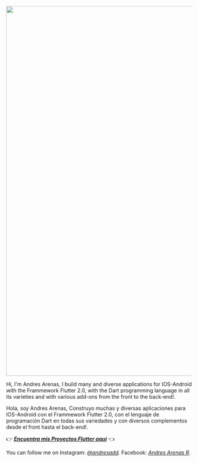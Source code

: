 <img src="https://scontent.feoh3-1.fna.fbcdn.net/v/t1.6435-9/186462094_4655811724446788_9019081938847671562_n.jpg?_nc_cat=100&ccb=1-3&_nc_sid=730e14&_nc_eui2=AeE0K9MuGANHhXvAWcrjNAbGk_4O61EJRFqT_g7rUQlEWp3AnxS2l1C_PlNjYCw2AL1_7pRhvsJre0LZ_l6EH9Fe&_nc_ohc=7ekqArIFNP8AX8YVGzG&tn=URsRkFylDHvbT1ra&_nc_ht=scontent.feoh3-1.fna&oh=989ec4948f7758aefb0e455c6d90b2b4&oe=60F0C2C4" width="1000">

Hi, I'm Andres Arenas, I build many and diverse applications for IOS-Android with the Frammework Flutter 2.0, with the Dart programming language in all its varieties and with various add-ons from the front to the back-end!.

Hola, soy Andres Arenas, Construyo muchas y diversas aplicaciones para IOS-Android con el Frammework Flutter 2.0, con el lenguaje de programación Dart en todas sus variedades y con diversos complementos desde el front hasta el back-end!.

👉 [***Encuentra mis Proyectos Flutter aquí***](https://github.com/andresadar/Portafolio-FLUTTER) 👈


You can follow me on
Instagram: [_@andresadd_](https://www.instagram.com/andresadd).
Facebook: [_Andres Arenas R_](https://www.facebook.com/Andres.Arenas.Rs).
